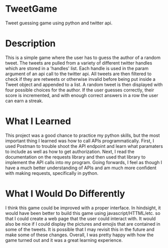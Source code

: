 # TweetGame
Tweet guessing game using python and twitter api.

# Description
This is a simple game where the user has to guess the author of a random tweet. The tweets are pulled from a variety of different twitter handles which are stored in a 'handles' list. Each handle is used in the param argument of an api call to the twitter api. All tweets are then filtered to check if they are retweets or otherwise invalid before being put inside a Tweet object and appended to a list. A random tweet is then displayed with four possible choices for the author. If the user guesses correctly, their score is incremented, and with enough correct answers in a row the user can earn a streak.

# What I Learned
This project was a good chance to practice my python skills, but the most important thing I learned was how to call APIs programmatically. First, I used Postman to trouble shoot the API endpoint and learn what paramaters to include as well as how to get authorization. Next, I read the documentation on the requests library and then used that library to implement the API calls into my program. Going forwards, I feel as though I have a much better understanding of APIs and am much more confident with making requests, specifically in python.

# What I Would Do Differently
I think this game could be improved with a proper interface. In hindsight, it would have been better to build this game using javascript/HTTML/etc. so that I could create a web page that the user could interact with. It would also be nice if I could display the pictures and emojis that are contained in some of the tweets. It is possible that I may revisit this in the future and make some of these changes. Overall, I was pretty happy with how the game turned out and it was a great learning experience.
